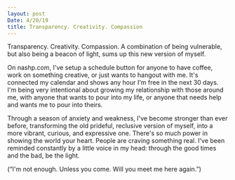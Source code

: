 ```yaml
---
layout: post
Date: 4/20/19
title: Transparency. Creativity. Compassion
---
```


Transparency. Creativity. Compassion. A combination of being vulnerable, but also being a beacon of light, sums up this new version of myself.

On nashp.com, I've setup a schedule button for anyone to have coffee, work on something creative, or just wants to hangout with me. It's connected my calendar and shows any hour I'm free in the next 30 days. I'm being very intentional about growing my relationship with those around me, with anyone that wants to pour into my life, or anyone that needs help and wants me to pour into theirs.

Through a season of anxiety and weakness, I've become stronger than ever before, transforming the old prideful, reclusive version of myself, into a more vibrant, curious, and expressive one. There's so much power in showing the world your heart. People are craving something real. I've been reminded constantly by a little voice in my head: through the good times and the bad, be the light.

(“I'm not enough. Unless you come. Will you meet me here again.”)